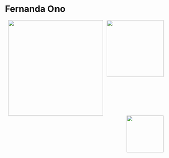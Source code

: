 <!---
nannono/nannono is a ✨ special ✨ repository because its `README.md` (this file) appears on your GitHub profile.
You can click the Preview link to take a look at your changes.
--->
# Fernanda Ono
<div align="center">
  <a href="https://github.com/nannono">
  <img height="302" width="302" src="https://cdn.discordapp.com/attachments/728426419733921853/1017992398405652551/octocat-1662590698271.png">
  <img align="right" height="180em" src="https://github-readme-stats.vercel.app/api?username=nannono&show_icons=true&theme=rose_pine&include_all_commits=true&count_private=true"/>
  <img align="right" height="118em" src="https://github-readme-stats.vercel.app/api/top-langs/?username=nannono&layout=compact&langs_count=7&theme=rose_pine"/>
</div>

